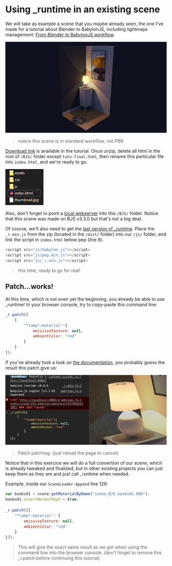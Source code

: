 # Using \_runtime in an existing scene

We will take as example a scene that you maybe already seen, the one I've made for a tutorial about Blender to BabylonJS, including lightmaps management: [From Blender to BabylonJS workflow](https://nothing-is-3d.com/data/medias/folio/3drealtime/lightmaps-workflow-tutorial/demo.html).

![thumbnail](converting-existing-scene-to-runtime/thumbnail.jpg)

> notice this scene is in standard workflow, not PBR

[Download link](https://www.nothing-is-3d.com/article27/from-blender-to-babylonjs#tocWorkflowFewWords) is available in the tutorial. Once unzip, delete all html in the root of `/BJS/` folder except `tuto-final.html`, then rename this particular file into `index.html`, and we're ready to go.

![tree-structure](converting-existing-scene-to-runtime/tree-structure.png)

Also, don't forget to point a [local webserver](https://www.nothing-is-3d.com/article28/use-a-local-webserver) into this `/BJS/` folder. Notice that this scene was made on BJS v3.3.0 but that's not a big deal.

Of course, we'll also need to get the [last version of \_runtime](https://github.com/babylon-runtime/_r/releases/latest). Place the `_r.min.js` from the zip (located in the `/dist/` folder) into our `/js/` folder, and link the script in `index.html` below pep (line 8).

```javascript
<script src="js/babylon.js"></script>
<script src="js/pep.min.js"></script>
<script src="js/_r.min.js"></script>
```

> this time, ready to go for real!

## Patch...works!

At this time, which is not even yet the beginning, you already be able to use \_runtime! In your browser console, try to copy-paste this command line:

```javascript
_r.patch([
    {
        "*lamp*:material":{
            emissiveTexture: null,
            ambientColor: "red"
        }
    }
]);
```

If you've already took a look on [the documentation](https://babylon-runtime.github.io/), you probably guess the result this patch give us:

![testing-patch](converting-existing-scene-to-runtime/testing-patch.gif)

> Patch patching. (just reload the page to cancel)

Notice that in this exercice we will do a full convertion of our scene, which is already tweaked and finalized, but in other existing projects you can just keep them as they are and just call \_runtime when needed.

Example, inside our `SceneLoader.Append` line 129:

```javascript
var books01 = scene.getMaterialByName("scene_BJS.books01.000");
books01.invertNormalMapX = true;

_r.patch([{
    "*lamp*:material": {
        emissiveTexture: null,
        ambientColor: "red"
    }
}]);
```

> This will give the exact same result as we got when using the command line into the browser console. (don't forget to remove this \_r.patch before continuing this tutorial)
